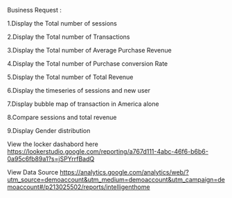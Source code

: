 
Business Request :

1.Display the Total number of sessions

2.Display the Total number of Transactions

3.Display the Total number of Average Purchase Revenue

4.Display the Total number of Purchase conversion Rate

5.Display the Total number of Total Revenue

6.Display the timeseries of sessions and new user

7.Display bubble map of transaction in America alone

8.Compare sessions and total revenue

9.Display Gender distribution

View the locker dashabord here https://lookerstudio.google.com/reporting/a767d111-4abc-46f6-b6b6-0a95c6fb89a1?s=jSPYrrfBadQ

View Data Source https://analytics.google.com/analytics/web/?utm_source=demoaccount&utm_medium=demoaccount&utm_campaign=demoaccount#/p213025502/reports/intelligenthome
